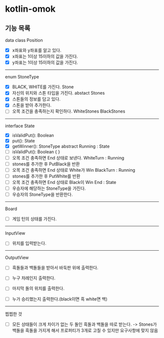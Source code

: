 # kotlin-omok

## 기능 목록

data class Position
- [X] x좌표와 y좌표를 알고 있다.
- [X] x좌표는 1이상 15이하의 값을 가진다.
- [X] y좌표는 1이상 15이하의 값을 가진다.
---
enum StoneType
- [x] BLACK, WHITE를 가진다.
Stone
- [x] 자신의 위치와 스톤 타입을 가진다.
abstact Stones
- [x] 스톤들의 정보를 담고 있다.
- [x] 스톤을 받아 추가한다.
- [ ] 오목 조건을 충족하는지 확인하다.
WhiteStones
BlackStones
---
interface State   
- [x] isValidPut(): Boolean
- [x] put(): State
- [x] getWinner(): StoneType
abstract Running : State   
- [ ] isValidPut(): Boolean { } 
- [ ] 오목 조건 충족하면 End 상태로 보낸다.
WhiteTurn : Running
- [ ] stones를 추가한 후 PutBlack을 반환
- [ ] 오목 조건 충족하면 End 상태로 White가 Win
BlackTurn : Running
- [ ] stones를 추가한 후 PutWhite를 반환
- [ ] 오목 조건 충족하면 End 상태로 Black이 Win
End : State
- [ ] 우승자에 해당하는 StoneType을 가진다.
- [ ] 우승자의 StoneType을 반환한다.
---
Board
- [ ] 게임 턴의 상태를 가진다.
---
InputView
- [ ] 위치를 입력받는다.
---
OutputView
- [ ] 흑돌들과 백돌들을 받아서 바둑판 위에 출력한다.
- [ ] 누구 차례인지 출력한다.
- [ ] 마지막 돌의 위치를 출력한다.
- [ ] 누가 승리했는지 출력한다.(black이면 흑 white면 백)


---
찝찝한 것
- [ ] 모든 상태들이 크게 차이가 없는 두 돌인 흑돌과 백돌을 따로 받는다. -> Stones가 백돌을 흑돌을 가지게 해서 프로퍼티가 3개로 고칠 수 있지만 요구사항에 맞지 않음